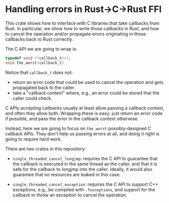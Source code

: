 # Handling errors in Rust->C->Rust FFI

This crate shows how to interface with C libraries that take callbacks from
Rust. In particular, we show how to write those callbacks in Rust, and how to
cancel the operation and/or propagate errors originating in those callbacks back
to Rust correctly.

The C API we are going to wrap is:

```c
typedef void (*callback_t)();
void the_worst(callback_t)
```

Notice that `callback_t` does not:

* return an error code that could be used to cancel the operation and gets
  propagated back to the caller.
* take a "callback context" where, e.g., an error could be stored that the
  caller could check.
  
C APIs accepting callbacks usually at least allow passing a callback context,
and often they allow both. Wrapping these is easy: just return an error code if
possible, and pass the error in the callback context otherwise.

Instead, here we are going to focus on `the_worst` possibly-designed C callback
APIs. They don't help us passing errors at all, and doing it right is going to
require hard work. 

There are two crates in this repository:

* `single_threaded_cancel_longjmp`: requires the C API to guarantee that the callback
  is executed in the same thread as the caller, and that it is safe for the
  callback to longjmp into the caller. Ideally, it would also guarantee that no
  resources are leaked in this case.
  
* `single_threaded_cancel_exception`: requires the C API to support C++
  exceptions, e.g., be compiled with `-fexceptions`, and support for the callback
  to throw an exception to cancel the operation.
